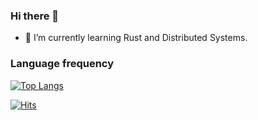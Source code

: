 ### Hi there 👋

- 🌱 I’m currently learning Rust and Distributed Systems.

<!--
**Palbangmiyine/Palbangmiyine** is a ✨ _special_ ✨ repository because its `README.md` (this file) appears on your GitHub profile.

Here are some ideas to get you started:

- 🔭 I’m currently working on ...
- 🌱 I’m currently learning ...
- 👯 I’m looking to collaborate on ...
- 🤔 I’m looking for help with ...
- 💬 Ask me about ...
- 📫 How to reach me: ...
- 😄 Pronouns: ...
- ⚡ Fun fact: ...
-->

### Language frequency  

[![Top Langs](https://github-readme-stats.vercel.app/api/top-langs/?username=Palbangmiyine&layout=compact)](https://github.com/anuraghazra/github-readme-stats)

[![Hits](https://hits.seeyoufarm.com/api/count/incr/badge.svg?url=https%3A%2F%2Fgithub.com%2Fpalbangmiyine%2Fpalbangmiyine&count_bg=%2379C83D&title_bg=%23555555&icon=&icon_color=%23E7E7E7&title=hits&edge_flat=false)](https://subux.dev)
